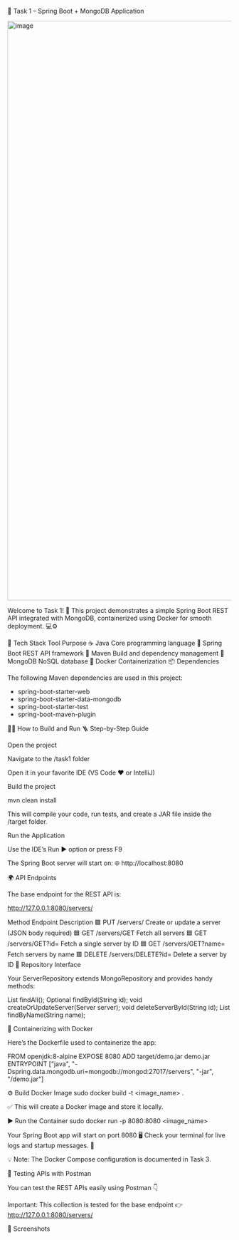 🚀 Task 1 – Spring Boot + MongoDB Application


<img width="2226" height="1301" alt="image" src="https://github.com/user-attachments/assets/a7a4370a-be65-4773-827f-1213e96816bf" />


Welcome to Task 1! 🎯
This project demonstrates a simple Spring Boot REST API integrated with MongoDB, containerized using Docker for smooth deployment. 💻⚙️

🧰 Tech Stack
Tool	Purpose
☕ Java	Core programming language
🌱 Spring Boot	REST API framework
🧩 Maven	Build and dependency management
🍃 MongoDB	NoSQL database
🐳 Docker	Containerization
📦 Dependencies

The following Maven dependencies are used in this project:

- spring-boot-starter-web
- spring-boot-starter-data-mongodb
- spring-boot-starter-test
- spring-boot-maven-plugin

🧑‍💻 How to Build and Run
🪜 Step-by-Step Guide

Open the project

Navigate to the /task1 folder

Open it in your favorite IDE (VS Code ❤️ or IntelliJ)

Build the project

mvn clean install


This will compile your code, run tests, and create a JAR file inside the /target folder.

Run the Application

Use the IDE’s Run ▶️ option or press F9

The Spring Boot server will start on:
🌐 http://localhost:8080

🌍 API Endpoints

The base endpoint for the REST API is:

http://127.0.0.1:8080/servers/

Method	Endpoint	Description
🟩 PUT	/servers/	Create or update a server (JSON body required)
🟦 GET	/servers/GET	Fetch all servers
🟦 GET	/servers/GET?id=<ID>	Fetch a single server by ID
🟦 GET	/servers/GET?name=<Name>	Fetch servers by name
🟥 DELETE	/servers/DELETE?id=<ID>	Delete a server by ID
🧩 Repository Interface

Your ServerRepository extends MongoRepository and provides handy methods:

List<Server> findAll();
Optional<Server> findById(String id);
void createOrUpdateServer(Server server);
void deleteServerById(String id);
List<Server> findByName(String name);

🐳 Containerizing with Docker

Here’s the Dockerfile used to containerize the app:

FROM openjdk:8-alpine
EXPOSE 8080
ADD target/demo.jar demo.jar
ENTRYPOINT ["java", "-Dspring.data.mongodb.uri=mongodb://mongod:27017/servers", "-jar", "/demo.jar"]

⚙️ Build Docker Image
sudo docker build -t <image_name> .


✅ This will create a Docker image and store it locally.

▶️ Run the Container
sudo docker run -p 8080:8080 <image_name>


Your Spring Boot app will start on port 8080 🖥️
Check your terminal for live logs and startup messages. 🧾

💡 Note: The Docker Compose configuration is documented in Task 3.

🧪 Testing APIs with Postman

You can test the REST APIs easily using Postman 👇

Important:
This collection is tested for the base endpoint
👉 http://127.0.0.1:8080/servers/

📸 Screenshots
